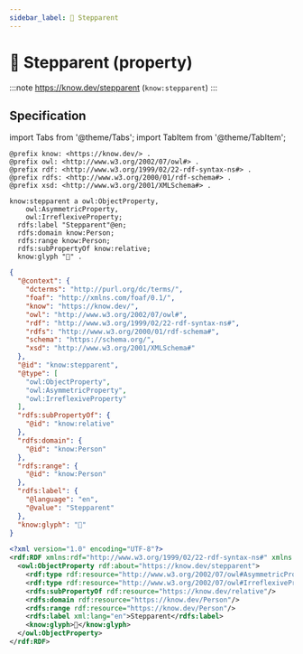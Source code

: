 ```yaml
---
sidebar_label: 🧑 Stepparent
---
```


# 🧑 Stepparent (property)

:::note
https://know.dev/stepparent
(`know:stepparent`)
:::

## Specification

import Tabs from '@theme/Tabs';
import TabItem from '@theme/TabItem';

<Tabs>
<TabItem value="turtle" label="Turtle">

```turtle
@prefix know: <https://know.dev/> .
@prefix owl: <http://www.w3.org/2002/07/owl#> .
@prefix rdf: <http://www.w3.org/1999/02/22-rdf-syntax-ns#> .
@prefix rdfs: <http://www.w3.org/2000/01/rdf-schema#> .
@prefix xsd: <http://www.w3.org/2001/XMLSchema#> .

know:stepparent a owl:ObjectProperty,
    owl:AsymmetricProperty,
    owl:IrreflexiveProperty;
  rdfs:label "Stepparent"@en;
  rdfs:domain know:Person;
  rdfs:range know:Person;
  rdfs:subPropertyOf know:relative;
  know:glyph "🧑" .

```

</TabItem>
<TabItem value="jsonld" label="JSON-LD">

```json
{
  "@context": {
    "dcterms": "http://purl.org/dc/terms/",
    "foaf": "http://xmlns.com/foaf/0.1/",
    "know": "https://know.dev/",
    "owl": "http://www.w3.org/2002/07/owl#",
    "rdf": "http://www.w3.org/1999/02/22-rdf-syntax-ns#",
    "rdfs": "http://www.w3.org/2000/01/rdf-schema#",
    "schema": "https://schema.org/",
    "xsd": "http://www.w3.org/2001/XMLSchema#"
  },
  "@id": "know:stepparent",
  "@type": [
    "owl:ObjectProperty",
    "owl:AsymmetricProperty",
    "owl:IrreflexiveProperty"
  ],
  "rdfs:subPropertyOf": {
    "@id": "know:relative"
  },
  "rdfs:domain": {
    "@id": "know:Person"
  },
  "rdfs:range": {
    "@id": "know:Person"
  },
  "rdfs:label": {
    "@language": "en",
    "@value": "Stepparent"
  },
  "know:glyph": "🧑"
}
```

</TabItem>
<TabItem value="rdfxml" label="RDF/XML">

```xml
<?xml version="1.0" encoding="UTF-8"?>
<rdf:RDF xmlns:rdf="http://www.w3.org/1999/02/22-rdf-syntax-ns#" xmlns:know="https://know.dev/" xmlns:owl="http://www.w3.org/2002/07/owl#" xmlns:rdfs="http://www.w3.org/2000/01/rdf-schema#">
  <owl:ObjectProperty rdf:about="https://know.dev/stepparent">
    <rdf:type rdf:resource="http://www.w3.org/2002/07/owl#AsymmetricProperty"/>
    <rdf:type rdf:resource="http://www.w3.org/2002/07/owl#IrreflexiveProperty"/>
    <rdfs:subPropertyOf rdf:resource="https://know.dev/relative"/>
    <rdfs:domain rdf:resource="https://know.dev/Person"/>
    <rdfs:range rdf:resource="https://know.dev/Person"/>
    <rdfs:label xml:lang="en">Stepparent</rdfs:label>
    <know:glyph>🧑</know:glyph>
  </owl:ObjectProperty>
</rdf:RDF>

```

</TabItem>
</Tabs>
